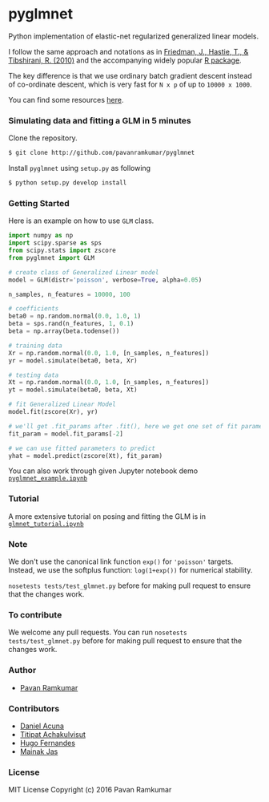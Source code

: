 # pyglmnet

Python implementation of elastic-net regularized generalized linear models.

I follow the same approach and notations as in
[Friedman, J., Hastie, T., & Tibshirani, R. (2010)](https://core.ac.uk/download/files/153/6287975.pdf)
and the accompanying widely popular [R package](https://web.stanford.edu/~hastie/glmnet/glmnet_alpha.html).

The key difference is that we use ordinary batch gradient descent instead of
co-ordinate descent, which is very fast for `N x p` of up to `10000 x 1000`.

You can find some resources [here](doc/resources.md).


### Simulating data and fitting a GLM in 5 minutes

Clone the repository.

```bash
$ git clone http://github.com/pavanramkumar/pyglmnet
```

Install `pyglmnet` using `setup.py` as following

```bash
$ python setup.py develop install
```


### Getting Started

Here is an example on how to use `GLM` class.

```python
import numpy as np
import scipy.sparse as sps
from scipy.stats import zscore
from pyglmnet import GLM

# create class of Generalized Linear model
model = GLM(distr='poisson', verbose=True, alpha=0.05)

n_samples, n_features = 10000, 100

# coefficients
beta0 = np.random.normal(0.0, 1.0, 1)
beta = sps.rand(n_features, 1, 0.1)
beta = np.array(beta.todense())

# training data
Xr = np.random.normal(0.0, 1.0, [n_samples, n_features])
yr = model.simulate(beta0, beta, Xr)

# testing data
Xt = np.random.normal(0.0, 1.0, [n_samples, n_features])
yt = model.simulate(beta0, beta, Xt)

# fit Generalized Linear Model
model.fit(zscore(Xr), yr)

# we'll get .fit_params after .fit(), here we get one set of fit parameters
fit_param = model.fit_params[-2]

# we can use fitted parameters to predict
yhat = model.predict(zscore(Xt), fit_param)
```

You can also work through given Jupyter notebook demo
[`pyglmnet_example.ipynb`](http://nbviewer.jupyter.org/github/pavanramkumar/pyglmnet/blob/master/notebooks/pyglmnet_example.ipynb)


### Tutorial

A more extensive tutorial on posing and fitting the GLM is in
[`glmnet_tutorial.ipynb`](http://nbviewer.jupyter.org/github/pavanramkumar/pyglmnet/blob/master/notebooks/glmnet_tutorial.ipynb)

### Note

We don't use the canonical link function ```exp()``` for ```'poisson'``` targets.
Instead, we use the softplus function: ```log(1+exp())``` for numerical stability.

`nosetests tests/test_glmnet.py` before for making pull request
to ensure that the changes work.

### To contribute

We welcome any pull requests. You can run
`nosetests tests/test_glmnet.py` before for making pull request
to ensure that the changes work.

### Author

* [Pavan Ramkumar](http:/github.com/pavanramkumar)

### Contributors

* [Daniel Acuna](http:/github.com/daniel-acuna)
* [Titipat Achakulvisut](http:/github.com/titipata)
* [Hugo Fernandes](http:/github.com/hugoguh)
* [Mainak Jas](http:/github.com/jasmainak)

### License

MIT License Copyright (c) 2016 Pavan Ramkumar
